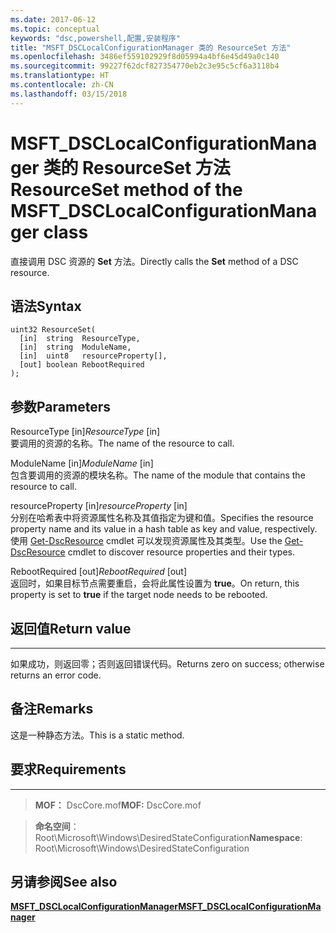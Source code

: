 ```yaml
---
ms.date: 2017-06-12
ms.topic: conceptual
keywords: "dsc,powershell,配置,安装程序"
title: "MSFT_DSCLocalConfigurationManager 类的 ResourceSet 方法"
ms.openlocfilehash: 3486ef559102929f8d05994a4bf6e45d49a0c140
ms.sourcegitcommit: 99227f62dcf827354770eb2c3e95c5cf6a3118b4
ms.translationtype: HT
ms.contentlocale: zh-CN
ms.lasthandoff: 03/15/2018
---
```

# <a name="resourceset-method-of-the-msftdsclocalconfigurationmanager-class"></a><span data-ttu-id="f329c-103">MSFT_DSCLocalConfigurationManager 类的 ResourceSet 方法</span><span class="sxs-lookup"><span data-stu-id="f329c-103">ResourceSet method of the MSFT_DSCLocalConfigurationManager class</span></span>

<span data-ttu-id="f329c-104">直接调用 DSC 资源的 **Set** 方法。</span><span class="sxs-lookup"><span data-stu-id="f329c-104">Directly calls the **Set** method of a DSC resource.</span></span>

<a name="syntax"></a><span data-ttu-id="f329c-105">语法</span><span class="sxs-lookup"><span data-stu-id="f329c-105">Syntax</span></span>
------

```mof
uint32 ResourceSet(
  [in]  string  ResourceType,
  [in]  string  ModuleName,
  [in]  uint8   resourceProperty[],
  [out] boolean RebootRequired
);
```

<a name="parameters"></a><span data-ttu-id="f329c-106">参数</span><span class="sxs-lookup"><span data-stu-id="f329c-106">Parameters</span></span>
----------

<span data-ttu-id="f329c-107">ResourceType \[in\]</span><span class="sxs-lookup"><span data-stu-id="f329c-107">*ResourceType* \[in\]</span></span>  
<span data-ttu-id="f329c-108">要调用的资源的名称。</span><span class="sxs-lookup"><span data-stu-id="f329c-108">The name of the resource to call.</span></span>

<span data-ttu-id="f329c-109">ModuleName \[in\]</span><span class="sxs-lookup"><span data-stu-id="f329c-109">*ModuleName* \[in\]</span></span>  
<span data-ttu-id="f329c-110">包含要调用的资源的模块名称。</span><span class="sxs-lookup"><span data-stu-id="f329c-110">The name of the module that contains the resource to call.</span></span>

<span data-ttu-id="f329c-111">resourceProperty \[in\]</span><span class="sxs-lookup"><span data-stu-id="f329c-111">*resourceProperty* \[in\]</span></span>  
<span data-ttu-id="f329c-112">分别在哈希表中将资源属性名称及其值指定为键和值。</span><span class="sxs-lookup"><span data-stu-id="f329c-112">Specifies the resource property name and its value in a hash table as key and value, respectively.</span></span> <span data-ttu-id="f329c-113">使用 [Get-DscResource](https://technet.microsoft.com/library/dn521625.aspx) cmdlet 可以发现资源属性及其类型。</span><span class="sxs-lookup"><span data-stu-id="f329c-113">Use the [Get-DscResource](https://technet.microsoft.com/library/dn521625.aspx) cmdlet to discover resource properties and their types.</span></span>

<span data-ttu-id="f329c-114">RebootRequired \[out\]</span><span class="sxs-lookup"><span data-stu-id="f329c-114">*RebootRequired* \[out\]</span></span>  
<span data-ttu-id="f329c-115">返回时，如果目标节点需要重启，会将此属性设置为 **true**。</span><span class="sxs-lookup"><span data-stu-id="f329c-115">On return, this property is set to **true** if the target node needs to be rebooted.</span></span>

## <a name="return-value"></a><span data-ttu-id="f329c-116">返回值</span><span class="sxs-lookup"><span data-stu-id="f329c-116">Return value</span></span>
------------

<span data-ttu-id="f329c-117">如果成功，则返回零；否则返回错误代码。</span><span class="sxs-lookup"><span data-stu-id="f329c-117">Returns zero on success; otherwise returns an error code.</span></span>

## <a name="remarks"></a><span data-ttu-id="f329c-118">备注</span><span class="sxs-lookup"><span data-stu-id="f329c-118">Remarks</span></span>

<span data-ttu-id="f329c-119">这是一种静态方法。</span><span class="sxs-lookup"><span data-stu-id="f329c-119">This is a static method.</span></span>

## <a name="requirements"></a><span data-ttu-id="f329c-120">要求</span><span class="sxs-lookup"><span data-stu-id="f329c-120">Requirements</span></span>
------------
><span data-ttu-id="f329c-121">**MOF：** DscCore.mof</span><span class="sxs-lookup"><span data-stu-id="f329c-121">**MOF:** DscCore.mof</span></span>

><span data-ttu-id="f329c-122">**命名空间**：Root\Microsoft\Windows\DesiredStateConfiguration</span><span class="sxs-lookup"><span data-stu-id="f329c-122">**Namespace**: Root\Microsoft\Windows\DesiredStateConfiguration</span></span>


## <a name="see-also"></a><span data-ttu-id="f329c-123">另请参阅</span><span class="sxs-lookup"><span data-stu-id="f329c-123">See also</span></span>


[<span data-ttu-id="f329c-124">**MSFT_DSCLocalConfigurationManager**</span><span class="sxs-lookup"><span data-stu-id="f329c-124">**MSFT_DSCLocalConfigurationManager**</span></span>](msft-dsclocalconfigurationmanager.md)

 

 



